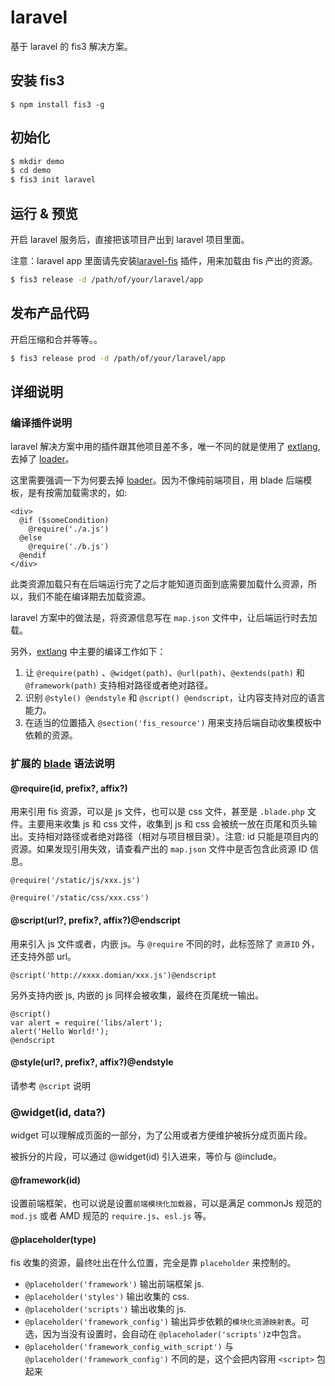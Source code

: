 # laravel

基于 laravel  的 fis3 解决方案。

## 安装 fis3

```
$ npm install fis3 -g
```

## 初始化

```bash
$ mkdir demo
$ cd demo
$ fis3 init laravel
```

## 运行 & 预览

开启 laravel 服务后，直接把该项目产出到 laravel 项目里面。

注意：laravel app 里面请先安装[laravel-fis](https://github.com/fex-team/laravel-fis) 插件，用来加载由 fis 产出的资源。

```bash
$ fis3 release -d /path/of/your/laravel/app
```

## 发布产品代码

开启压缩和合并等等。。

```bash
$ fis3 release prod -d /path/of/your/laravel/app
```

## 详细说明

### 编译插件说明

laravel 解决方案中用的插件跟其他项目差不多，唯一不同的就是使用了 [extlang](https://github.com/fex-team/fis3-preprocessor-extlang), 去掉了 [loader](https://github.com/fex-team/fis3-postpackager-loader)。

这里需要强调一下为何要去掉 [loader](https://github.com/fex-team/fis3-postpackager-loader)。因为不像纯前端项目，用 blade 后端模板，是有按需加载需求的，如:

```blade
<div>
  @if ($someCondition)
    @require('./a.js')
  @else
    @require('./b.js')
  @endif
</div>
```

此类资源加载只有在后端运行完了之后才能知道页面到底需要加载什么资源，所以，我们不能在编译期去加载资源。

laravel 方案中的做法是，将资源信息写在 `map.json` 文件中，让后端运行时去加载。

另外，[extlang](https://github.com/fex-team/fis3-preprocessor-extlang) 中主要的编译工作如下：

1. 让 `@require(path)` 、`@widget(path)`、`@url(path)`、`@extends(path)` 和 `@framework(path)` 支持相对路径或者绝对路径。
2. 识别 `@style() @endstyle` 和 `@script() @endscript`，让内容支持对应的语言能力。
3. 在适当的位置插入 `@section('fis_resource')` 用来支持后端自动收集模板中依赖的资源。

### 扩展的 [blade](http://laravel.com/docs/5.0/templates) 语法说明


#### @require(id, prefix?, affix?)

用来引用 fis 资源，可以是 js 文件，也可以是 css 文件，甚至是 `.blade.php` 文件。主要用来收集 js 和 css 文件，收集到 js 和 css 会被统一放在页尾和页头输出。支持相对路径或者绝对路径（相对与项目根目录）。注意: id 只能是项目内的资源。如果发现引用失效，请查看产出的 `map.json` 文件中是否包含此资源 ID 信息。

```blade
@require('/static/js/xxx.js')

@require('/static/css/xxx.css')
```

#### @script(url?, prefix?, affix?)@endscript

用来引入 js 文件或者，内嵌 js。与 `@require` 不同的时，此标签除了 `资源ID` 外，还支持外部 url。

```blade
@script('http://xxxx.domian/xxx.js')@endscript
```

另外支持内嵌 js, 内嵌的 js 同样会被收集，最终在页尾统一输出。

```blade
@script()
var alert = require('libs/alert');
alert('Hello World!');
@endscript
```

#### @style(url?, prefix?, affix?)@endstyle
请参考 `@script` 说明

### @widget(id, data?)

widget 可以理解成页面的一部分，为了公用或者方便维护被拆分成页面片段。

被拆分的片段，可以通过 @widget(id) 引入进来，等价与 @include。

#### @framework(id)

设置前端框架，也可以说是设置`前端模块化加载器`，可以是满足 commonJs 规范的 `mod.js` 或者 AMD 规范的 `require.js`、`esl.js` 等。

#### @placeholder(type)

fis 收集的资源，最终吐出在什么位置，完全是靠 `placeholder` 来控制的。

- `@placeholder('framework')` 输出前端框架 js.
- `@placeholder('styles')` 输出收集的 css.
- `@placeholder('scripts')` 输出收集的 js.
- `@placeholder('framework_config')` 输出异步依赖的`模块化资源映射表`。可选，因为当没有设置时，会自动在 `@placeholader('scripts')`z中包含。
- `@placeholder('framework_config_with_script')` 与 `@placeholder('framework_config')` 不同的是，这个会把内容用 `<script>` 包起来

